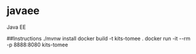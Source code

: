 # javaee
Java EE

##Instructions
./mvnw install
 docker build -t kits-tomee .
 docker run -it --rm -p 8888:8080 kits-tomee 
